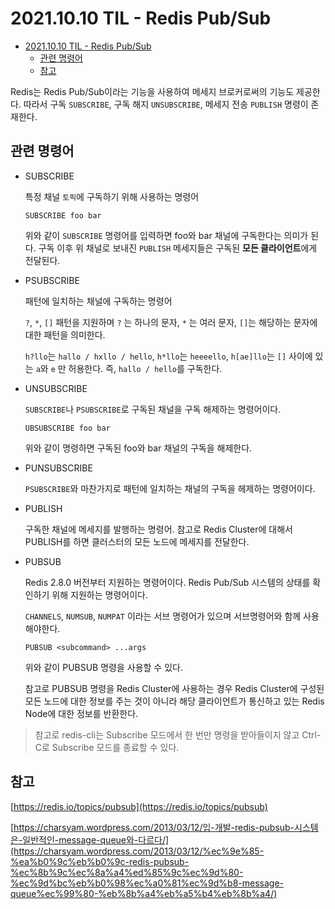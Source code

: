 # 2021.10.10 TIL - Redis Pub/Sub

- [2021.10.10 TIL - Redis Pub/Sub](#20211010-til---redis-pubsub)
  - [관련 명령어](#관련-명령어)
  - [참고](#참고)

Redis는 Redis Pub/Sub이라는 기능을 사용하여 메세지 브로커로써의 기능도 제공한다.
따라서 구독 `SUBSCRIBE`, 구독 해지 `UNSUBSCRIBE`, 메세지 전송 `PUBLISH` 명령이 존재한다.

## 관련 명령어

- SUBSCRIBE
    
    특정 채널 `토픽`에 구독하기 위해 사용하는 명령어
    
    ```
    SUBSCRIBE foo bar
    ```
    
    위와 같이 `SUBSCRIBE` 명령어를 입력하면 foo와 bar 채널에 구독한다는 의미가 된다.
    구독 이후 위 채널로 보내진 `PUBLISH` 메세지들은 구독된 **모든 클라이언트**에게 전달된다.
    
- PSUBSCRIBE
    
    패턴에 일치하는 채널에 구독하는 명령어
    
    `?`, `*`, `[]` 패턴을 지원하며 `?` 는 하나의 문자, `*` 는 여러 문자, `[]`는 해당하는 문자에 대한 패턴을 의미한다.
    
    `h?llo`는 `hallo / hxllo / hello`, `h*llo`는 `heeeello`, `h[ae]llo`는 `[]` 사이에 있는 `a`와 `e` 만 허용한다. 즉, `hallo / hello`를 구독한다.
    
- UNSUBSCRIBE
    
    `SUBSCRIBE`나 `PSUBSCRIBE`로 구독된 채널을 구독 해제하는 명령어이다.
    
    ```
    UBSUBSCRIBE foo bar
    ```
    
    위와 같이 명령하면 구독된 foo와 bar 채널의 구독을 해제한다.
    
- PUNSUBSCRIBE
    
    `PSUBSCRIBE`와 마찬가지로 패턴에 일치하는 채널의 구독을 헤제하는 명령어이다.
    
- PUBLISH
    
    구독한 채널에 메세지를 발행하는 명령어.
    참고로 Redis Cluster에 대해서 PUBLISH를 하면 클러스터의 모든 노드에 메세지를 전달한다.
    
- PUBSUB
    
    Redis 2.8.0 버전부터 지원하는 명령어이다. Redis Pub/Sub 시스템의 상태를 확인하기 위해 지원하는 명령어이다.
    
    `CHANNELS`, `NUMSUB`, `NUMPAT` 이라는 서브 명령어가 있으며 서브명령어와 함께 사용해야한다.
    
    ```
    PUBSUB <subcommand> ...args
    ```
    
    위와 같이 PUBSUB 명령을 사용할 수 있다.
    
    참고로 PUBSUB 명령을 Redis Cluster에 사용하는 경우 Redis Cluster에 구성된 모든 노드에 대한 정보를 주는 것이 아니라 해당 클라이언트가 통신하고 있는 Redis Node에 대한 정보를 반환한다.
    

> 참고로 redis-cli는 Subscribe 모드에서 한 번만 명령을 받아들이지 않고 Ctrl-C로 Subscribe 모드를 종료할 수 있다. 

## 참고

[https://redis.io/topics/pubsub](https://redis.io/topics/pubsub)

[https://charsyam.wordpress.com/2013/03/12/입-개발-redis-pubsub-시스템은-일반적인-message-queue와-다르다/](https://charsyam.wordpress.com/2013/03/12/%ec%9e%85-%ea%b0%9c%eb%b0%9c-redis-pubsub-%ec%8b%9c%ec%8a%a4%ed%85%9c%ec%9d%80-%ec%9d%bc%eb%b0%98%ec%a0%81%ec%9d%b8-message-queue%ec%99%80-%eb%8b%a4%eb%a5%b4%eb%8b%a4/)